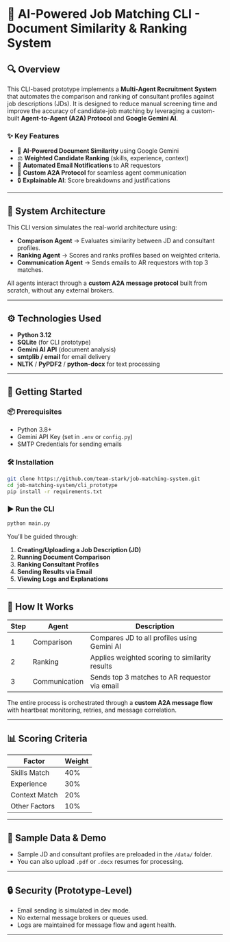 
# 🧠 AI-Powered Job Matching CLI - Document Similarity & Ranking System

## 🔍 Overview

This CLI-based prototype implements a **Multi-Agent Recruitment System** that automates the comparison and ranking of consultant profiles against job descriptions (JDs). It is designed to reduce manual screening time and improve the accuracy of candidate-job matching by leveraging a custom-built **Agent-to-Agent (A2A) Protocol** and **Google Gemini AI**.

### ✨ Key Features

* 🧠 **AI-Powered Document Similarity** using Google Gemini
* ⚖️ **Weighted Candidate Ranking** (skills, experience, context)
* 📧 **Automated Email Notifications** to AR requestors
* 🔁 **Custom A2A Protocol** for seamless agent communication
* 🔒 **Explainable AI**: Score breakdowns and justifications

---

## 🧪 System Architecture

This CLI version simulates the real-world architecture using:

* **Comparison Agent** → Evaluates similarity between JD and consultant profiles.
* **Ranking Agent** → Scores and ranks profiles based on weighted criteria.
* **Communication Agent** → Sends emails to AR requestors with top 3 matches.

All agents interact through a **custom A2A message protocol** built from scratch, without any external brokers.

---

## ⚙️ Technologies Used

* **Python 3.12**
* **SQLite** (for CLI prototype)
* **Gemini AI API** (document analysis)
* **smtplib / email** for email delivery
* **NLTK** / **PyPDF2** / **python-docx** for text processing

---


## 🚀 Getting Started

### 📦 Prerequisites

* Python 3.8+
* Gemini API Key (set in `.env` or `config.py`)
* SMTP Credentials for sending emails

### 🛠️ Installation

```bash
git clone https://github.com/team-stark/job-matching-system.git
cd job-matching-system/cli_prototype
pip install -r requirements.txt
```

### ▶️ Run the CLI

```bash
python main.py
```

You’ll be guided through:

1. **Creating/Uploading a Job Description (JD)**
2. **Running Document Comparison**
3. **Ranking Consultant Profiles**
4. **Sending Results via Email**
5. **Viewing Logs and Explanations**

---

## 🧠 How It Works

| Step | Agent         | Description                                    |
| ---- | ------------- | ---------------------------------------------- |
| 1    | Comparison    | Compares JD to all profiles using Gemini AI    |
| 2    | Ranking       | Applies weighted scoring to similarity results |
| 3    | Communication | Sends top 3 matches to AR requestor via email  |

The entire process is orchestrated through a **custom A2A message flow** with heartbeat monitoring, retries, and message correlation.

---

## 📊 Scoring Criteria

| Factor        | Weight |
| ------------- | ------ |
| Skills Match  | 40%    |
| Experience    | 30%    |
| Context Match | 20%    |
| Other Factors | 10%    |

---

## 🧪 Sample Data & Demo

* Sample JD and consultant profiles are preloaded in the `/data/` folder.
* You can also upload `.pdf` or `.docx` resumes for processing.

---

## 🔒 Security (Prototype-Level)

* Email sending is simulated in dev mode.
* No external message brokers or queues used.
* Logs are maintained for message flow and agent health.

---
